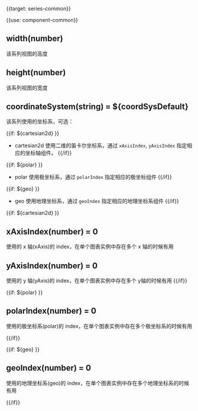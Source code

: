 {{target: series-common}}

{{use: component-common}}

## width(number)

该系列视图的高度

## height(number)

该系列视图的宽度

## coordinateSystem(string) = ${coordSysDefault}

该系列使用的坐标系，可选：

{{if: ${cartesian2d} }}
+ cartesian2d
    使用二维的笛卡尔坐标系，通过 `xAxisIndex`, `yAxisIndex` 指定相应的坐标轴组件。
{{/if}}

{{if: ${polar} }}
+ polar
    使用极坐标系，通过 `polarIndex` 指定相应的极坐标组件
{{/if}}

{{if: ${geo} }}
+ geo
    使用地理坐标系，通过 `geoIndex` 指定相应的地理坐标系组件
{{/if}}



{{if: ${cartesian2d} }}
## xAxisIndex(number) = 0

使用的 x 轴(xAxis)的 index，在单个图表实例中存在多个 x 轴的时候有用

## yAxisIndex(number) = 0

使用的 y 轴(yAxis)的 index，在单个图表实例中存在多个 y轴的时候有用
{{/if}}



{{if: ${polar} }}
## polarIndex(number) = 0

使用的极坐标系(polar)的 index，在单个图表实例中存在多个极坐标系的时候有用

{{/if}}



{{if: ${geo} }}
## geoIndex(number) = 0

使用的地理坐标系(geo)的 index，在单个图表实例中存在多个地理坐标系的时候有用

{{/if}}